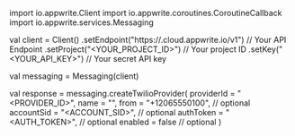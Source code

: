 import io.appwrite.Client
import io.appwrite.coroutines.CoroutineCallback
import io.appwrite.services.Messaging

val client = Client()
    .setEndpoint("https://<REGION>.cloud.appwrite.io/v1") // Your API Endpoint
    .setProject("<YOUR_PROJECT_ID>") // Your project ID
    .setKey("<YOUR_API_KEY>") // Your secret API key

val messaging = Messaging(client)

val response = messaging.createTwilioProvider(
    providerId = "<PROVIDER_ID>",
    name = "<NAME>",
    from = "+12065550100", // optional
    accountSid = "<ACCOUNT_SID>", // optional
    authToken = "<AUTH_TOKEN>", // optional
    enabled = false // optional
)
